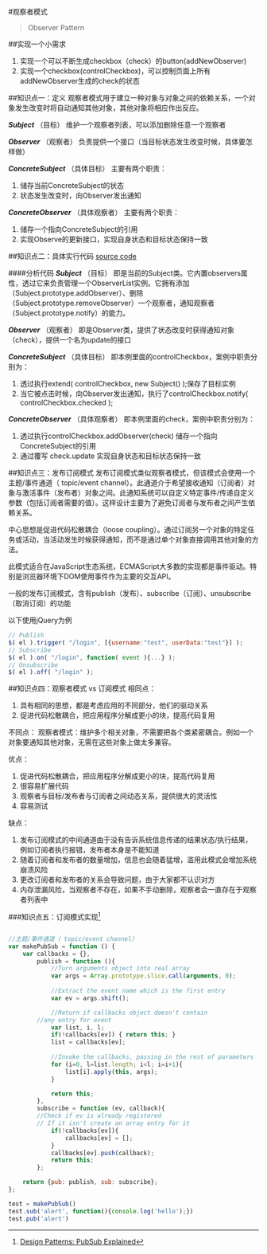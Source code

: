 #观察者模式
> Observer Pattern

##实现一个小需求
1.  实现一个可以不断生成checkbox（check）的button(addNewObserver)
1.  实现一个checkbox(controlCheckbox)，可以控制页面上所有addNewObserver生成的check的状态

##知识点一：定义
观察者模式用于建立一种对象与对象之间的依赖关系，一个对象发生改变时将自动通知其他对象，其他对象将相应作出反应。

***Subject*** （目标）
维护一个观察者列表，可以添加删除任意一个观察者

***Observer*** （观察者）
负责提供一个接口（当目标状态发生改变时候，具体要怎样做）

***ConcreteSubject*** （具体目标）
主要有两个职责：
1.  储存当前ConcreteSubject的状态
1.  状态发生改变时，向Observer发出通知

***ConcreteObserver*** （具体观察者）
主要有两个职责：
1.  储存一个指向ConcreteSubject的引用
1.  实现Observe的更新接口，实现自身状态和目标状态保持一致

##知识点二：具体实行代码
[source code](https://jsfiddle.net/jamiexTsang/s2dh19mu/#height=500&type=frame&tabs=js,html,result&theme=dark)

####分析代码
***Subject*** （目标）
即是当前的Subject类。它内置observers属性，透过它来负责管理一个ObserverList实例。它拥有添加（Subject.prototype.addObserver）、删除（Subject.prototype.removeObserver）一个观察者，通知观察者（Subject.prototype.notify）的能力。

***Observer*** （观察者）
即是Observer类，提供了状态改变时获得通知对象（check），提供一个名为update的接口

***ConcreteSubject*** （具体目标）
即本例里面的controlCheckbox，案例中职责分别为：
1.  透过执行extend( controlCheckbox, new Subject() );保存了目标实例
1.  当它被点击时候，向Observer发出通知，执行了controlCheckbox.notify( controlCheckbox.checked );

***ConcreteObserver*** （具体观察者）
即本例里面的check，案例中职责分别为：
1.  透过执行controlCheckbox.addObserver(check) 储存一个指向ConcreteSubject的引用
1.  通过覆写 check.update 实现自身状态和目标状态保持一致

##知识点三：发布订阅模式
发布订阅模式类似观察者模式，但该模式会使用一个主题/事件通道（ topic/event channel）。此通道介于希望接收通知（订阅者）对象与激活事件（发布者）对象之间。此通知系统可以自定义特定事件/传递自定义参数（包括订阅者需要的值）。这样设计主要为了避免订阅者与发布者之间产生依赖关系。

中心思想是促进代码松散耦合（loose coupling）。通过订阅另一个对象的特定任务或活动，当活动发生时候获得通知，而不是通过单个对象直接调用其他对象的方法。

此模式适合在JavaScript生态系统，ECMAScript大多数的实现都是事件驱动。特别是浏览器环境下DOM使用事件作为主要的交互API。

一般的发布订阅模式，含有publish（发布）、subscribe（订阅）、unsubscribe（取消订阅）的功能

以下使用jQuery为例
```javascript
// Publish
$( el ).trigger( "/login", [{username:"test", userData:"test"}] );
// Subscribe
$( el ).on( "/login", function( event ){...} );
// Unsubscribe
$( el ).off( "/login" );
```

##知识点四：观察者模式 vs 订阅模式
相同点：
1.  具有相同的思想，都是考虑应用的不同部分，他们的驱动关系
1.  促进代码松散耦合，把应用程序分解成更小的块，提高代码复用

不同点：
观察者模式：维护多个相关对象，不需要把各个类紧密耦合。例如一个对象要通知其他对象，无需在这些对象上做太多兼容。

优点：
1.  促进代码松散耦合，把应用程序分解成更小的块，提高代码复用
1.  很容易扩展代码
1.  观察者与目标/发布者与订阅者之间动态关系，提供很大的灵活性
1.  容易测试

缺点：
1.  发布订阅模式的中间通道由于没有告诉系统信息传递的结果状态/执行结果，例如订阅者执行报错，发布者本身是不能知道
1.  随着订阅者和发布者的数量增加，信息也会随着猛增，滥用此模式会增加系统崩溃风险
1.  更改订阅者和发布者的关系会导致问题，由于大家都不认识对方
1.  内存泄漏风险，当观察者不存在，如果不手动删除，观察者会一直存在于观察者列表中

###知识点五：订阅模式实现[^1]
```javascript

//主题/事件通道（ topic/event channel）
var makePubSub = function () {
	var callbacks = {},
        publish = function (){
            //Turn arguments object into real array
            var args = Array.prototype.slice.call(arguments, 0);
    
            //Extract the event name which is the first entry
            var ev = args.shift();

            //Return if callbacks object doesn't contain 
	    //any entry for event
            var list, i, l;
            if(!callbacks[ev]) { return this; }
            list = callbacks[ev];
    
            //Invoke the callbacks, passing in the rest of parameters
            for (i=0, l=list.length; i<l; i=i+1){
                list[i].apply(this, args);
            }

            return this;
        },
        subscribe = function (ev, callback){
	    //Check if ev is already registered
	    // If it isn't create an array entry for it
            if(!callbacks[ev]){
                callbacks[ev] = [];
            }
            callbacks[ev].push(callback);
            return this;
        };

	return {pub: publish, sub: subscribe};
};

test = makePubSub()
test.sub('alert', function(){console.log('hello');})
test.pub('alert')
```

[^1]:  [Design Patterns: PubSub Explained](https://abdulapopoola.com/2013/03/12/design-patterns-pub-sub-explained/)
